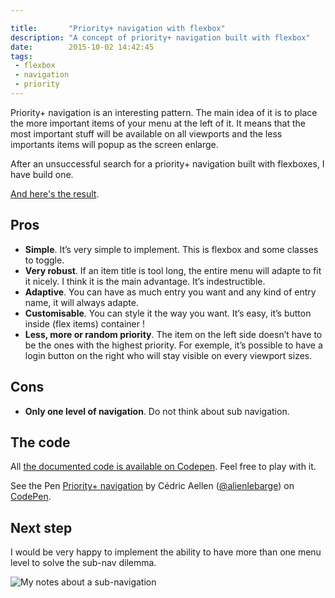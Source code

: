 ```yaml
---

title:       "Priority+ navigation with flexbox"
description: "A concept of priority+ navigation built with flexbox"
date:        2015-10-02 14:42:45
tags:
 - flexbox
 - navigation
 - priority
---
```


Priority+ navigation is an interesting pattern. The main idea of it is to place the more important items of your menu at the left of it. It means that the most important stuff will be available on all viewports and the less importants items will popup as the screen enlarge.

After an unsuccessful search for a priority+ navigation built with flexboxes, I have build one.

[And here's the result](http://codepen.io/alienlebarge/full/rOjRBZ/).

## Pros

- **Simple**. It’s very simple to implement. This is flexbox and some classes to toggle.
- **Very robust**. If an item title is tool long, the entire menu will adapte to fit it nicely. I think it is the main advantage. It’s indestructible.
- **Adaptive**. You can have as much entry you want and any kind of entry name, it will always adapte.
- **Customisable**. You can style it the way you want. It’s easy, it’s button inside (flex items) container !
- **Less, more or random priority**. The item on the left side doesn’t have to be the ones with the highest priority. For exemple, it’s possible to have a login button on the right who will stay visible on every viewport sizes.

## Cons

- **Only one level of navigation**. Do not think about sub navigation.

## The code

All [the documented code is available on Codepen](http://codepen.io/alienlebarge/pen/rOjRBZ). Feel free to play with it.

<p data-height="268" data-theme-id="7142" data-slug-hash="rOjRBZ" data-default-tab="result" data-user="alienlebarge" class='codepen'>See the Pen <a href='http://codepen.io/alienlebarge/pen/rOjRBZ/'>Priority+ navigation</a> by Cédric Aellen (<a href='http://codepen.io/alienlebarge'>@alienlebarge</a>) on <a href='http://codepen.io'>CodePen</a>.</p>
<script async src="//assets.codepen.io/assets/embed/ei.js"></script>

## Next step

I would be very happy to implement the ability to have more than one menu level to solve the sub-nav dilemma.

![My notes about a sub-navigation](https://dlgjp9x71cipk.cloudfront.net/2015/10/priority-plus/2015-10-02-note-priority-nav-multi-level.jpg)
